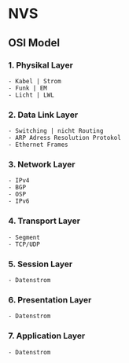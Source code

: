 # NVS

## OSI Model

### 1. Physikal Layer
    - Kabel | Strom
    - Funk | EM
    - Licht | LWL

### 2. Data Link Layer
    - Switching | nicht Routing
    - ARP Adress Resolution Protokol
    - Ethernet Frames

### 3. Network Layer
    - IPv4
    - BGP
    - OSP
    - IPv6

### 4. Transport Layer
    - Segment
    - TCP/UDP

### 5. Session Layer
    - Datenstrom

### 6. Presentation Layer
    - Datenstrom

### 7. Application Layer
    - Datenstrom